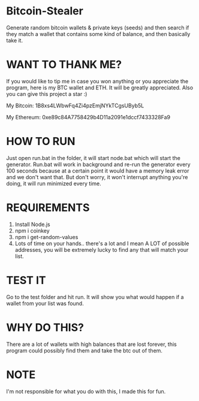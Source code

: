 # Bitcoin-Stealer
Generate random bitcoin wallets & private keys (seeds) and then search if they match a wallet that contains some kind of balance, and then basically take it. 

# WANT TO THANK ME?
If you would like to tip me in case you won anything or you appreciate the program, here is my BTC wallet and ETH. It will be greatly appreciated. Also you can give this project a star :)

My Bitcoin: 1B8xs4LWbwFq4Zi4pzEmjNYkTCgsUByb5L

My Ethereum: 0xe89c84A7758429b4D11a2091e1dccf7433328Fa9

# HOW TO RUN
Just open run.bat in the folder, it will start node.bat which will start the generator. Run.bat will work in background and re-run the generator every 100 seconds because at a certain point it would have a memory leak error and we don't want that. But don't worry, it won't interrupt anything you're doing, it will run minimized every time.

# REQUIREMENTS
1. Install Node.js
2. npm i coinkey
3. npm i get-random-values
4. Lots of time on your hands.. there's a lot and I mean A LOT of possible addresses, you will be extremely lucky to find any that will match your list.

# TEST IT
Go to the test folder and hit run. It will show you what would happen if a wallet from your list was found.

# WHY DO THIS?
There are a lot of wallets with high balances that are lost forever, this program could possibly find them and take the btc out of them.

# NOTE
I'm not responsible for what you do with this, I made this for fun.
